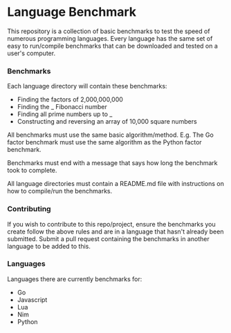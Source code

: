 # Language Benchmark

This repository is a collection of basic benchmarks to test the speed of numerous programming languages. Every language has the same set of easy to run/compile benchmarks that can be downloaded and tested on a user's computer.

### Benchmarks

Each language directory will contain these benchmarks:

- Finding the factors of 2,000,000,000
- Finding the _ Fibonacci number
- Finding all prime numbers up to _
- Constructing and reversing an array of 10,000 square numbers

All benchmarks must use the same basic algorithm/method. E.g. The Go factor benchmark must use the same algorithm as the Python factor benchmark.

Benchmarks must end with a message that says how long the benchmark took to complete.

All language directories must contain a README.md file with instructions on how to compile/run the benchmarks.

### Contributing

If you wish to contribute to this repo/project, ensure the benchmarks you create follow the above rules and are in a language that hasn't already been submitted. Submit a pull request containing the benchmarks in another language to be added to this.

### Languages

Languages there are currently benchmarks for:

- Go
- Javascript
- Lua
- Nim
- Python

